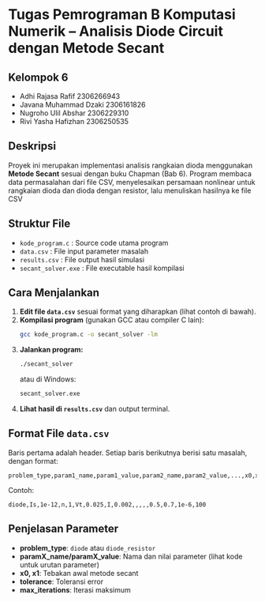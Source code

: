 # Tugas Pemrograman B Komputasi Numerik – Analisis Diode Circuit dengan Metode Secant

## Kelompok 6
- Adhi Rajasa Rafif        2306266943      
- Javana Muhammad Dzaki    2306161826
- Nugroho Ulil Abshar      2306229310
- Rivi Yasha Hafizhan      2306250535

## Deskripsi
Proyek ini merupakan implementasi analisis rangkaian dioda menggunakan **Metode Secant** sesuai dengan buku Chapman (Bab 6). Program membaca data permasalahan dari file CSV, menyelesaikan persamaan nonlinear untuk rangkaian dioda dan dioda dengan resistor, lalu menuliskan hasilnya ke file CSV

## Struktur File
- `kode_program.c`  : Source code utama program
- `data.csv`        : File input parameter masalah 
- `results.csv`     : File output hasil simulasi
- `secant_solver.exe`     : File executable hasil kompilasi

## Cara Menjalankan
1. **Edit file `data.csv`** sesuai format yang diharapkan (lihat contoh di bawah).
2. **Kompilasi program** (gunakan GCC atau compiler C lain):
   ```sh
   gcc kode_program.c -o secant_solver -lm
   ```
3. **Jalankan program:**
   ```sh
   ./secant_solver
   ```
   atau di Windows:
   ```sh
   secant_solver.exe
   ```
4. **Lihat hasil di `results.csv`** dan output terminal.

## Format File `data.csv`
Baris pertama adalah header. Setiap baris berikutnya berisi satu masalah, dengan format:
```
problem_type,param1_name,param1_value,param2_name,param2_value,...,x0,x1,tolerance,max_iterations
```
Contoh:
```
diode,Is,1e-12,n,1,Vt,0.025,I,0.002,,,,,0.5,0.7,1e-6,100
```

## Penjelasan Parameter
- **problem_type**: `diode` atau `diode_resistor`
- **paramX_name/paramX_value**: Nama dan nilai parameter (lihat kode untuk urutan parameter)
- **x0, x1**: Tebakan awal metode secant
- **tolerance**: Toleransi error
- **max_iterations**: Iterasi maksimum
